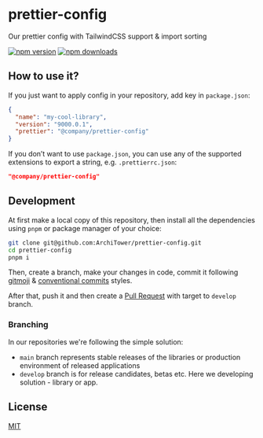 # prettier-config

Our prettier config with TailwindCSS support & import sorting

[![npm version][npm-version-src]][npm-version-href]
[![npm downloads][npm-downloads-src]][npm-downloads-href]

## How to use it?

If you just want to apply config in your repository, add key in `package.json`:

```json
{
  "name": "my-cool-library",
  "version": "9000.0.1",
  "prettier": "@company/prettier-config"
}
```

If you don’t want to use `package.json`, you can use any of the supported extensions to export a string, e.g. `.prettierrc.json`:

```json
"@company/prettier-config"
```

## Development

At first make a local copy of this repository, then install all the dependencies
using `pnpm` or package manager of your choice:

```bash
git clone git@github.com:ArchiTower/prettier-config.git
cd prettier-config
pnpm i
```

Then, create a branch, make your changes in code, commit it following
[gitmoji](https://gitmoji.dev/) &
[conventional commits](https://www.conventionalcommits.org/en/v1.0.0/) styles.

After that, push it and then create a
[Pull Request](https://github.com/ArchiTower/prettier-config/pulls) with target
to `develop` branch.

### Branching

In our repositories we're following the simple solution:

- `main` branch represents stable releases of the libraries or production
  environment of released applications
- `develop` branch is for release candidates, betas etc. Here we developing
  solution - library or app.

## License

[MIT](./LICENSE.md)

<!-- Badges -->

[npm-version-src]:
  https://img.shields.io/npm/v/@architower/prettier-config?style=flat-square
[npm-version-href]: https://npmjs.com/package/@architower/prettier-config
[npm-downloads-src]:
  https://img.shields.io/npm/dm/@architower/prettier-config?style=flat-square
[npm-downloads-href]: https://npmjs.com/package/@architower/prettier-config
